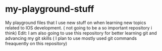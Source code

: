 # my-playground-stuff
My playground files that I use new stuff on when learning new topics related to IOS development. ( not going to be a so important repository i think)
Edit: I am also going to use this repository for better learning git and advancing my git skills ( I plan to use mostly used git commands freaquently on this repository)
